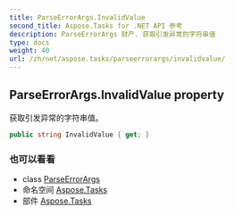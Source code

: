 ```yaml
---
title: ParseErrorArgs.InvalidValue
second_title: Aspose.Tasks for .NET API 参考
description: ParseErrorArgs 财产. 获取引发异常的字符串值
type: docs
weight: 40
url: /zh/net/aspose.tasks/parseerrorargs/invalidvalue/
---
```

## ParseErrorArgs.InvalidValue property

获取引发异常的字符串值。

```csharp
public string InvalidValue { get; }
```

### 也可以看看

* class [ParseErrorArgs](../)
* 命名空间 [Aspose.Tasks](../../parseerrorargs/)
* 部件 [Aspose.Tasks](../../../)


